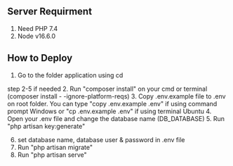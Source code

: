 
## Server Requirment
1. Need PHP 7.4
2. Node v16.6.0


## How to Deploy 

1. Go to the folder application using cd

step 2-5 if needed
2. Run "composer install" on your cmd or terminal (composer install - -ignore-platform-reqs)
3. Copy .env.example file to .env on root folder. 
    You can type "copy .env.example .env" if using command prompt Windows 
     or "cp .env.example .env" if using terminal Ubuntu
4. Open your .env file and change the database name (DB_DATABASE)
5. Run "php artisan key:generate"

6. set database name, database user & password in .env file
7. Run "php artisan migrate"
7. Run "php artisan serve"